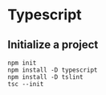 # Typescript

## Initialize a project

```npm
npm init
npm install -D typescript
npm install -D tslint
tsc --init
```